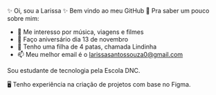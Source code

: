  ✨ Oi, sou a Larissa ✨
Bem vindo ao meu GitHub 📂
Pra saber um pouco sobre mim:
- 👀 Me interesso por música, viagens e filmes
- 🎇 Faço aniversário dia 13 de novembro
- 🐶 Tenho uma filha de 4 patas, chamada Lindinha
- 📫 Meu melhor email é o larissasantossouza0@gmail.com


Sou estudante de tecnologia pela Escola DNC.

🖥️ Tenho experiência na criação de projetos com base no Figma.

<!---
larisantoss0/larisantoss0 is a ✨ special ✨ repository because its `README.md` (this file) appears on your GitHub profile.
You can click the Preview link to take a look at your changes.
--->
